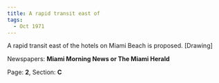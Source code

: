 ```yaml
---  
title: A rapid transit east of  
tags:  
  - Oct 1971  
---  
```

  
A rapid transit east of the hotels on Miami Beach is proposed. [Drawing]  
  
Newspapers: **Miami Morning News or The Miami Herald**  
  
Page: **2**, Section: **C** 
